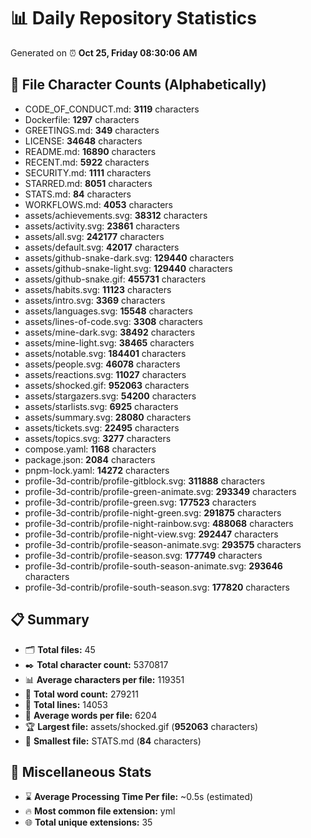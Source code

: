 # 📊 Daily Repository Statistics
Generated on ⏰ **Oct 25, Friday 08:30:06 AM**

## 📂 File Character Counts (Alphabetically)
- CODE_OF_CONDUCT.md: **3119** characters
- Dockerfile: **1297** characters
- GREETINGS.md: **349** characters
- LICENSE: **34648** characters
- README.md: **16890** characters
- RECENT.md: **5922** characters
- SECURITY.md: **1111** characters
- STARRED.md: **8051** characters
- STATS.md: **84** characters
- WORKFLOWS.md: **4053** characters
- assets/achievements.svg: **38312** characters
- assets/activity.svg: **23861** characters
- assets/all.svg: **242177** characters
- assets/default.svg: **42017** characters
- assets/github-snake-dark.svg: **129440** characters
- assets/github-snake-light.svg: **129440** characters
- assets/github-snake.gif: **455731** characters
- assets/habits.svg: **11123** characters
- assets/intro.svg: **3369** characters
- assets/languages.svg: **15548** characters
- assets/lines-of-code.svg: **3308** characters
- assets/mine-dark.svg: **38492** characters
- assets/mine-light.svg: **38465** characters
- assets/notable.svg: **184401** characters
- assets/people.svg: **46078** characters
- assets/reactions.svg: **11027** characters
- assets/shocked.gif: **952063** characters
- assets/stargazers.svg: **54200** characters
- assets/starlists.svg: **6925** characters
- assets/summary.svg: **28080** characters
- assets/tickets.svg: **22495** characters
- assets/topics.svg: **3277** characters
- compose.yaml: **1168** characters
- package.json: **2084** characters
- pnpm-lock.yaml: **14272** characters
- profile-3d-contrib/profile-gitblock.svg: **311888** characters
- profile-3d-contrib/profile-green-animate.svg: **293349** characters
- profile-3d-contrib/profile-green.svg: **177523** characters
- profile-3d-contrib/profile-night-green.svg: **291875** characters
- profile-3d-contrib/profile-night-rainbow.svg: **488068** characters
- profile-3d-contrib/profile-night-view.svg: **292447** characters
- profile-3d-contrib/profile-season-animate.svg: **293575** characters
- profile-3d-contrib/profile-season.svg: **177749** characters
- profile-3d-contrib/profile-south-season-animate.svg: **293646** characters
- profile-3d-contrib/profile-south-season.svg: **177820** characters

## 📋 Summary
- 🗂️ **Total files:** 45
- ✒️ **Total character count:** 5370817
- 📊 **Average characters per file:** 119351
- 📝 **Total word count:** 279211
- 🧾 **Total lines:** 14053
- 📐 **Average words per file:** 6204
- 🏆 **Largest file:** assets/shocked.gif (**952063** characters)
- 🥉 **Smallest file:** STATS.md (**84** characters)

## 🌟 Miscellaneous Stats
- ⌛ **Average Processing Time Per file:** ~0.5s (estimated)
- 🔥 **Most common file extension:** yml
- 🌐 **Total unique extensions:** 35
